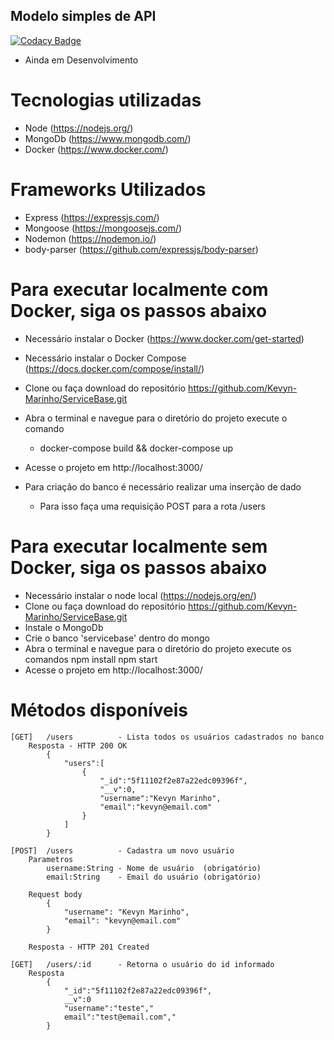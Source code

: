 ## Modelo simples de API  

[![Codacy Badge](https://api.codacy.com/project/badge/Grade/c2ab7f4b001f4e40999acd0f3479af2a)](https://app.codacy.com/manual/Kevyn-Marinho/ServiceBase?utm_source=github.com&utm_medium=referral&utm_content=Kevyn-Marinho/ServiceBase&utm_campaign=Badge_Grade_Dashboard)

- Ainda em Desenvolvimento

# Tecnologias utilizadas
* Node (https://nodejs.org/)
* MongoDb (https://www.mongodb.com/)
* Docker (https://www.docker.com/)

# Frameworks Utilizados 
* Express (https://expressjs.com/)
* Mongoose (https://mongoosejs.com/)
* Nodemon (https://nodemon.io/)
* body-parser (https://github.com/expressjs/body-parser)

# Para executar localmente com Docker, siga os passos abaixo
- Necessário instalar o Docker (https://www.docker.com/get-started)
- Necessário instalar o Docker Compose (https://docs.docker.com/compose/install/)
- Clone ou faça download do repositório https://github.com/Kevyn-Marinho/ServiceBase.git
- Abra o terminal e navegue para o diretório do projeto execute o comando
    * docker-compose build && docker-compose up

- Acesse o projeto em http://localhost:3000/
- Para criação do banco é necessário realizar uma inserção de dado 
   *  Para isso faça uma requisição POST para a rota /users

# Para executar localmente sem Docker, siga os passos abaixo

- Necessário instalar o node local (https://nodejs.org/en/)
- Clone ou faça download do repositório https://github.com/Kevyn-Marinho/ServiceBase.git
- Instale o MongoDb
- Crie o banco 'servicebase' dentro do mongo
- Abra o terminal e navegue para o diretório do projeto execute os comandos 
    npm install 
    npm start
- Acesse o projeto em http://localhost:3000/

# Métodos disponíveis   
    [GET]   /users          - Lista todos os usuários cadastrados no banco
        Resposta - HTTP 200 OK
            {
                "users":[
                    {
                        "_id":"5f11102f2e87a22edc09396f",
                        "__v":0,    
                        "username":"Kevyn Marinho",
                        "email":"kevyn@email.com"
                    }
                ]
            }

    [POST]  /users          - Cadastra um novo usuário
        Parametros  
            username:String - Nome de usuário  (obrigatório)
            email:String    - Email do usuário (obrigatório)
        
        Request body
            {
                "username": "Kevyn Marinho",
                "email": "kevyn@email.com"
            }
        
        Resposta - HTTP 201 Created

    [GET]   /users/:id      - Retorna o usuário do id informado
        Resposta 
            {
                "_id":"5f11102f2e87a22edc09396f",
                __v":0
                "username":"teste","
                email":"test@email.com","
            }
